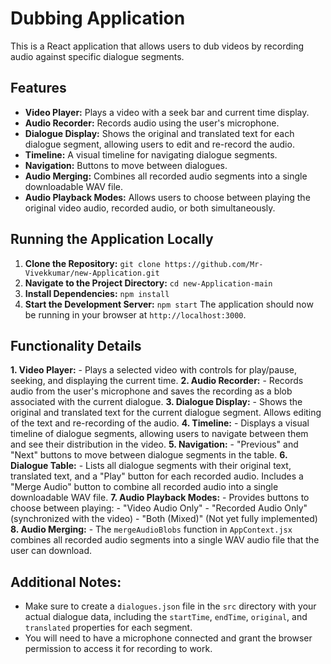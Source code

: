 # Dubbing Application

This is a React application that allows users to dub videos by recording audio against specific dialogue segments. 

## Features

* **Video Player:** Plays a video with a seek bar and current time display.
* **Audio Recorder:** Records audio using the user's microphone.
* **Dialogue Display:** Shows the original and translated text for each dialogue segment, allowing users to edit and re-record the audio.
* **Timeline:** A visual timeline for navigating dialogue segments. 
* **Navigation:** Buttons to move between dialogues.
* **Audio Merging:**  Combines all recorded audio segments into a single downloadable WAV file.
* **Audio Playback Modes:** Allows users to choose between playing the original video audio, recorded audio, or both simultaneously.

## Running the Application Locally

1. **Clone the Repository:** `git clone https://github.com/Mr-Vivekkumar/new-Application.git`
2. **Navigate to the Project Directory:** `cd new-Application-main`
3. **Install Dependencies:** `npm install`
4. **Start the Development Server:** `npm start` The application should now be running in your browser at `http://localhost:3000`.

## Functionality Details

**1. Video Player:** - Plays a selected video with controls for play/pause, seeking, and displaying the current time.
**2. Audio Recorder:** - Records audio from the user's microphone and saves the recording as a blob associated with the current dialogue.
**3. Dialogue Display:** - Shows the original and translated text for the current dialogue segment. Allows editing of the text and re-recording of the audio.
**4. Timeline:** - Displays a visual timeline of dialogue segments, allowing users to navigate between them and see their distribution in the video. 
**5. Navigation:** - "Previous" and "Next" buttons to move between dialogue segments in the table.
**6. Dialogue Table:** - Lists all dialogue segments with their original text, translated text, and a "Play" button for each recorded audio. Includes a "Merge Audio" button to combine all recorded audio into a single downloadable WAV file.
**7. Audio Playback Modes:** - Provides buttons to choose between playing: - "Video Audio Only" - "Recorded Audio Only" (synchronized with the video) - "Both (Mixed)" (Not yet fully implemented)
**8. Audio Merging:** - The `mergeAudioBlobs` function in `AppContext.jsx` combines all recorded audio segments into a single WAV audio file that the user can download. 

## Additional Notes:

* Make sure to create a `dialogues.json` file in the `src` directory with your actual dialogue data, including the `startTime`, `endTime`, `original`, and `translated` properties for each segment.
* You will need to have a microphone connected and grant the browser permission to access it for recording to work.
